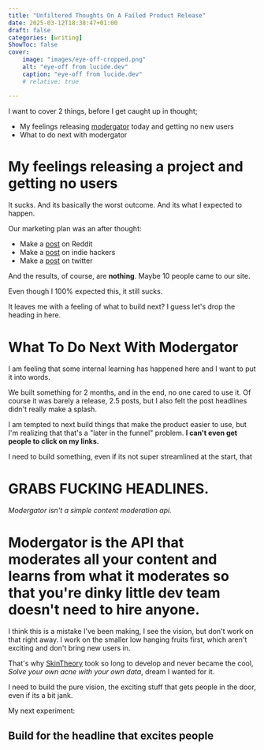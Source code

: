 ```yaml
---
title: "Unfiltered Thoughts On A Failed Product Release"
date: 2025-03-12T18:38:47+01:00
draft: false
categories: [writing]
ShowToc: false
cover:
    image: "images/eye-off-cropped.png"
    alt: "eye-off from lucide.dev"
    caption: "eye-off from lucide.dev"
    # relative: true

---
```


I want to cover 2 things, before I get caught up in thought;
- My feelings releasing [modergator](https://modergator.com) today and getting no new users
- What to do next with modergator


# My feelings releasing a project and getting no users
It sucks. And its basically the worst outcome. And its what I expected to happen.

Our marketing plan was an after thought:
- Make a [post](https://www.reddit.com/r/SideProject/comments/1j9fpmh/modergator_an_api_for_small_dev_teams_to_moderate/) on Reddit
- Make a [post](https://www.indiehackers.com/post/modergator-an-api-for-small-dev-teams-to-moderate-their-communities-5baff508f1) on indie hackers
- Make a [post](https://x.com/modergator/status/1899826734205116828) on twitter

And the results, of course, are **nothing**. Maybe 10 people came to our site.

Even though I 100% expected this, it still sucks.

It leaves me with a feeling of what to build next? I guess let's drop the heading in here.

# What To Do Next With Modergator

I am feeling that some internal learning has happened here and I want to put it into words.

We built something for 2 months, and in the end, no one cared to use it. Of course it was barely a release, 2.5 posts, but I also felt the post headlines didn't really make a splash.

I am tempted to next build things that make the product easier to use, but I'm realizing that that's a "later in the funnel" problem. **I can't even get people to click on my links.**

I need to build something, even if its not super streamlined at the start, that 
# GRABS FUCKING HEADLINES.

_Modergator isn't a simple content moderation api._

# Modergator is the API that moderates all your content and learns from what it moderates so that you're dinky little dev team doesn't need to hire anyone.

I think this is a mistake I've been making, I see the vision, but don't work on that right away. I work on the smaller low hanging fruits first, which aren't exciting and don't bring new users in. 

That's why [SkinTheory](https://skintheory.app) took so long to develop and never became the cool, _Solve your own acne with your own data_, dream I wanted for it. 

I need to build the pure vision, the exciting stuff that gets people in the door, even if its a bit jank.

My next experiment:
##  Build for the headline that excites people